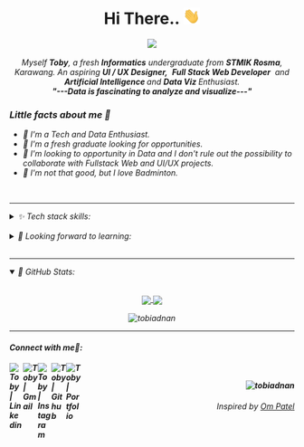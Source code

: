 <h1 align="center">Hi There.. <img src="https://raw.githubusercontent.com/ABSphreak/ABSphreak/master/gifs/Hi.gif" width="30px"></h1>
<p align="center">
  <a href="https://github.com/tobiadnan/"><img src="https://readme-typing-svg.herokuapp.com?lines=Computer+Science+Undergraduate;Data+Analyst;Data+Science;UI+/+UX+Designer;Aspiring+Learner&center=true&width=500&height=50"></a>
</p>

<p align="center">
  <em>
    Myself <b>Toby</b>, a fresh <b>Informatics</b> undergraduate from <b>STMIK Rosma</b>, Karawang.
    An aspiring <b>UI / UX Designer,</b>&nbsp; <b>Full Stack Web Developer</b>&nbsp; and <b> Artificial Intelligence </b> and <b>Data Viz </b>Enthusiast. 
  <br>
  <b><i>"---Data is fascinating to analyze and visualize---"</i></b>
</p>

<h3>Little facts about me 🧑</h3>

- 🧞 I'm a Tech and Data Enthusiast.
- 🔭 I'm a fresh graduate looking for opportunities.
- 👯 I'm looking to opportunity in Data and I don't rule out the possibility to collaborate with Fullstack Web and UI/UX projects.
- 🏸 I'm not that good, but I love Badminton.
<br>

---

<details>
<summary>
  ✨ Tech stack skills:
</summary>
   <br>
<code><a href="https://python.org/" target="_blank"><img height="30" src="https://cdn.worldvectorlogo.com/logos/python-5.svg" alt="Python"></a></code>
<code><a href="https://cloud.google.com/" target="_blank"><img height="30" src="https://cdn.worldvectorlogo.com/logos/google-cloud-1.svg" alt="GCP"></a></code>
<code><a href="https://cloud.google.com/" target="_blank"><img height="30" src="https://cdn.worldvectorlogo.com/logos/google-bigquery-logo-1.svg" alt="Google BigQuery"></a></code>
<code><a href="https://cloud.google.com/" target="_blank"><img height="30" src="https://cdn.worldvectorlogo.com/logos/looker-1.svg" alt="Looker Studio"></a></code>
<code><a href="https://www.tableau.com/" target="_blank"><img height="30" src="https://cdn.worldvectorlogo.com/logos/tableau-software.svg" alt="Tableau"></a></code>
<code><a href="https://airflow.apache.org/" target="_blank"><img height="30" src="https://www.svgrepo.com/show/353380/airflow.svg" alt="Airflow"></a></code>
<code><a href="https://www.docker.com/" target="_blank"><img height="30" src="https://cdn.worldvectorlogo.com/logos/docker-4.svg" alt="Docker"></a></code>
<code><a href="https://www.javascript.com/" target="_blank"><img height="30" src="https://raw.githubusercontent.com/devicons/devicon/master/icons/javascript/javascript-plain.svg"></a></code>
<code><a href="https://www.laravel.com/" target="_blank"><img height="30" src="https://cdn.worldvectorlogo.com/logos/laravel-2.svg" alt="Laravel"></a></code>
<code><a href="https://www.w3schools.com/html/" target="_blank"><img height="30" src="https://www.vectorlogo.zone/logos/w3_html5/w3_html5-icon.svg"></a></code>
<code><a href="https://getbootstrap.com/" target="_blank"><img height="30" src="https://upload.wikimedia.org/wikipedia/commons/thumb/b/b2/Bootstrap_logo.svg/512px-Bootstrap_logo.svg.png?20210507000024"></a></code>
<code> <a href="https://tailwindcss.com/" target="_blank"> <img src="https://www.vectorlogo.zone/logos/tailwindcss/tailwindcss-icon.svg" alt="tailwind" height="30"/> </a> </code>
<code><a href="https://git-scm.com/" target="_blank"><img height="30" src="https://www.vectorlogo.zone/logos/git-scm/git-scm-icon.svg"></a></code>
</details>
<br>

<details>
<summary>
  🌱 Looking forward to learning:
</summary>
<!--    <br>
<code><a href="https://flutter.dev/" target="_blank"><img height="30" src="https://www.vectorlogo.zone/logos/flutterio/flutterio-icon.svg"></a></code> -->
<code><a href="https://analytics.google.com/" target="_blank"><img height="30" src="https://www.vectorlogo.zone/logos/google_analytics/google_analytics-icon.svg"></a></code>
<code><a href="https://www.tensorflow.org/" target="_blank"><img height="30" src="https://www.vectorlogo.zone/logos/tensorflow/tensorflow-icon.svg"></a></code>
<code><a href="https://reactnative.dev/" target="_blank"><img height="30" src="https://www.vectorlogo.zone/logos/reactjs/reactjs-icon.svg"></a></code>
<code><a href="https://aws.amazon.com/" target="_blank"><img height="30" src="https://www.vectorlogo.zone/logos/amazon_aws/amazon_aws-icon.svg"></a></code>
</details>
<br>

---

<details open="">
<summary>
 📔 GitHub Stats:
</summary>
<br>
<p align="center">
  <a href="https://github.com/tobiadnan">
    <img align="center"  height="175px" src="https://github-readme-stats.vercel.app/api?username=tobiadnan&show_icons=true&hide_border=true&title_color=94b4a4&amp&icon_color=FFFFFF&amp&text_color=FFFFFF&amp&bg_color=000000&count_private=true&include_all_commits=true"/>
  </a>
  <a href="https://github.com/tobiadnan">
    <img align="center" height="175px"  src="https://github-readme-stats.vercel.app/api/top-langs/?username=tobiadnan&text_color=FFFFFF&bg_color=000000&title_color=94b4a4&langs_count=15&layout=compact&hide_border=true" />
  </a>
</p>
  <p align="center"><img align="center" src="https://github-readme-streak-stats.herokuapp.com/?user=tobiadnan&text_color=FFFFFF&bg_color=000000&title_color=94b4a4&langs_count=15&layout=compact&hide_border=true" alt="tobiadnan" /></p>
</details>

---

<h4> Connect with me🤝: <h4>
  </hr>
  <a href="https://www.linkedin.com/in/tobyadnan/">
   <img align="left" alt=" Toby | Linkedin" width="24px" src="https://www.vectorlogo.zone/logos/linkedin/linkedin-icon.svg" />
  </a>
  <a href="mailto:thobisaha@gmail.com">
    <img align="left" alt="Toby | Gmail" width="26px" src="https://www.vectorlogo.zone/logos/gmail/gmail-icon.svg" />
  </a>
  <a href="https://www.instagram.com/tobyadnan/">
    <img align="left" alt="Toby | Instagram" width="24px" src="https://www.vectorlogo.zone/logos/instagram/instagram-icon.svg" />
  </a>
   <a href="https://github.com/tobiadnan">
    <img align="left" alt="Toby | Github" width="26px" src="https://www.vectorlogo.zone/logos/github/github-tile.svg" />
  </a>
  <a href="https://tobiadnan.github.io/">
    <img align="left" alt="Toby | Portfolio" width="26px" src="https://www.svgrepo.com/show/474386/internet.svg" />
  </a>
  <br>
  
<p align="right" > <img src="https://komarev.com/ghpvc/?username=tobiadnan&label=Profile%20views&color=0e75b6&style=flat" alt="tobiadnan"/> </p>
<h6 align="right" > Inspired by <a href="https://github.com/omunite215">Om Patel</a></h6>
